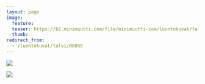 ```yaml
---
layout: page
image:
  feature:
  teaser: https://b2.minimuutti.com/file/minimuutti-com/luontokuvat/talvi/3/DS44152-245px.jpg
  thumb:
redirect_from:
  - /luontokuvat/talvi/00055
---
```


[![](https://b2.minimuutti.com/file/minimuutti-com/luontokuvat/talvi/3/DS44151-800px.jpg)](https://dl.dropboxusercontent.com/sh/ea1wtnz7z734o12/AACuZ7vnwaNQQKtq_UOxEhFJa/luontokuvat/talvi/3/DS44151.jpg)

[![](https://b2.minimuutti.com/file/minimuutti-com/luontokuvat/talvi/3/DS44152-800px.jpg)](https://dl.dropboxusercontent.com/sh/ea1wtnz7z734o12/AAArTZ4uuQG6akLMOXfY-WCMa/luontokuvat/talvi/3/DS44152.jpg)
